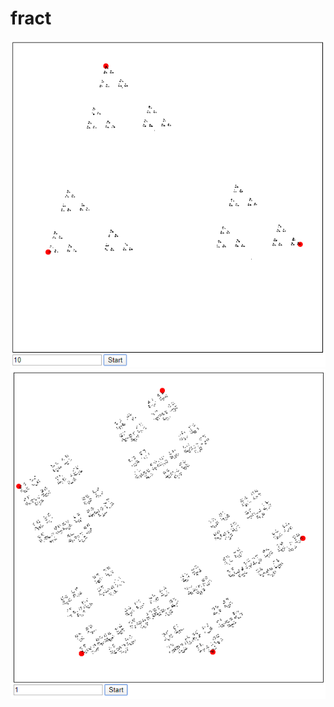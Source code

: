 # fract

![Triangles](https://github.com/meowajke/fract/blob/master/preview/prev1.png)
![Pentagon](https://github.com/meowajke/fract/blob/master/preview/prev2.png)
